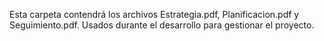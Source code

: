 Esta carpeta contendrá los archivos Estrategia.pdf, Planificacion.pdf y Seguimiento.pdf. Usados durante el desarrollo para gestionar el proyecto.
